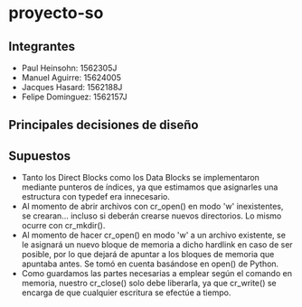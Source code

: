 # proyecto-so

## Integrantes

- Paul Heinsohn: 1562305J
- Manuel Aguirre: 15624005
- Jacques Hasard: 1562188J
- Felipe Dominguez: 1562157J

## Principales decisiones de diseño

## Supuestos
* Tanto los Direct Blocks como los Data Blocks se implementaron mediante punteros de índices, ya que estimamos que asignarles una estructura con typedef era innecesario.
* Al momento de abrir archivos con cr_open() en modo 'w' inexistentes, se crearan... incluso si deberán crearse nuevos directorios. Lo mismo ocurre con cr_mkdir().
* Al momento de hacer cr_open() en modo 'w' a un archivo existente, se le asignará un nuevo bloque de memoria a dicho hardlink en caso de ser posible, por lo que dejará de apuntar a los bloques de memoria que apuntaba antes. Se tomó en cuenta basándose en open() de Python.
* Como guardamos las partes necesarias a emplear según el comando en memoria, nuestro cr_close() solo debe liberarla, ya que cr_write() se encarga de que cualquier escritura se efectúe a tiempo.

